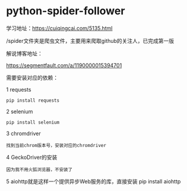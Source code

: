 ﻿# python-spider-follower 

学习地址：https://cuiqingcai.com/5135.html

/spider文件夹是爬虫文件，主要用来爬取github的关注人，已完成第一版

解说博客地址：

https://segmentfault.com/a/1190000015394701


需要安装对应的依赖：

  1 requests 	
  
    pip install requests
    
  2 selenium
  
    pip install selenium
    
  3 chromdriver
  
    找到当前chrom版本号，安装对应的chromdriver
    
  4 GeckoDriver的安装
  
    因为我不用火狐浏览器，不安装了
    
  5 aiohttp就是这样一个提供异步Web服务的库，直接安装 pip install aiohttp
